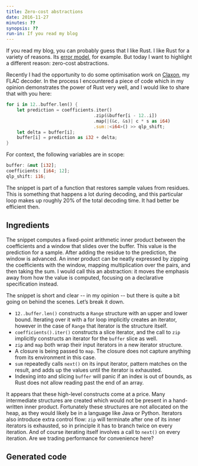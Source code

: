 ```yaml
---
title: Zero-cost abstractions
date: 2016-11-27
minutes: ??
synopsis: ??
run-in: If you read my blog
---
```


If you read my blog,
you can probably guess that I like Rust.
I like Rust for a variety of reasons.
Its [error model][error-model], for example.
But today I want to highlight a different reason:
zero-cost abstractions.

Recently I had the opportunity
to do some optimisation work on [Claxon][claxon],
my FLAC decoder.
In the process I encountered a piece of code
which in my opinion demonstrates the power of Rust very well,
and I would like to share that with you here:

```rust
for i in 12..buffer.len() {
    let prediction = coefficients.iter()
                                 .zip(&buffer[i - 12..i])
                                 .map(|(&c, &s)| c * s as i64)
                                 .sum::<i64>() >> qlp_shift;
    let delta = buffer[i];
    buffer[i] = prediction as i32 + delta;
}
```

For context, the following variables are in scope:

```rust
buffer: &mut [i32];
coefficients: [i64; 12];
qlp_shift: i16;
```

The snippet is part of a function that restores sample values from residues.
This is something that happens a lot during decoding,
and this particular loop makes up roughly 20% of the total decoding time.
It had better be efficient then.

Ingredients
-----------

The snippet computes a fixed-point arithmetic inner product
between the coefficients and a window that slides over the buffer.
This value is the prediction for a sample.
After adding the residue to the prediction, the window is advanced.
An inner product can be neatly expressed by zipping the coefficients with the window,
mapping multiplication over the pairs,
and then taking the sum.
I would call this an abstraction:
it moves the emphasis away from how the value is computed,
focusing on a declarative specification instead.

The snippet is short and clear -- in my opinion --
but there is quite a bit going on behind the scenes.
Let’s break it down.

 * `12..buffer.len()` constructs a `Range` structure with an upper and lower bound.
   Iterating over it with a for loop implicitly creates an iterator,
   however in the case of `Range` that iterator is the structure itself.
 * `coefficients().iter()` constructs a slice iterator,
   and the call to `zip` implicitly constructs an iterator for the `buffer` slice as well.
 * `zip` and `map` both wrap their input iterators in a new iterator structure.
 * A closure is being passed to `map`.
   The closure does not capture anything from its environment in this case.
 * `sum` repeatedly calls `next()` on its input iterator,
   pattern matches on the result,
   and adds up the values until the iterator is exhausted.
 * Indexing into and slicing `buffer` will panic if an index is out of bounds,
   as Rust does not allow reading past the end of an array.

It appears that these high-level constructs come at a price.
Many intermediate structures are created
which would not be present in a hand-written inner product.
Fortunately these structures are not allocated on the heap,
as they would likely be in a language like Java or Python.
Iterators also introduce extra control flow:
`zip` will terminate after one of its inner iterators is exhausted,
so in principle it has to branch twice on every iteration.
And of course iterating itself involves a call to `next()` on every iteration.
Are we trading performance for convenience here?

Generated code
--------------

[error-model]: /2015/06/17/exceptional-results-error-handling-in-csharp-and-rust
[claxon]:      https://github.com/ruuda/claxon
